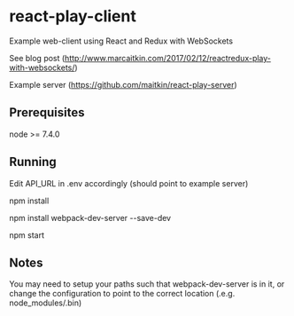 # react-play-client
Example web-client using React and Redux with WebSockets

See blog post (http://www.marcaitkin.com/2017/02/12/reactredux-play-with-websockets/)

Example server (https://github.com/maitkin/react-play-server)


## Prerequisites

   node >= 7.4.0

## Running

   Edit API_URL in .env accordingly (should point to example server)
   
   npm install

   npm install webpack-dev-server --save-dev

   npm start


## Notes

   You may need to setup your paths such that webpack-dev-server is in it, or
   change the configuration to point to the correct location (.e.g. node_modules/.bin)

   

   


